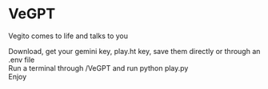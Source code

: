 # VeGPT
 Vegito comes to life and talks to you  

 Download, get your gemini key, play.ht key, save them directly or through an .env file  
 Run a terminal through /VeGPT and run python play.py  
 Enjoy